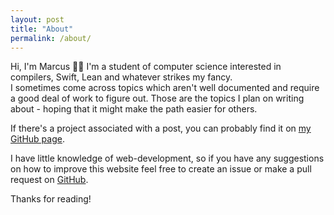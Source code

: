 ```yaml
---
layout: post
title: "About"
permalink: /about/
---
```


Hi, I'm Marcus 👋🏻 I'm a student of computer science interested in compilers, Swift, Lean and whatever strikes my fancy.  
I sometimes come across topics which aren't well documented and require a good deal of work to figure out. Those are the topics I plan on writing about - hoping that it might make the path easier for others.

If there's a project associated with a post, you can probably find it on [my GitHub page](https://github.com/marcusrossel).

I have little knowledge of web-development, so if you have any suggestions on how to improve this website feel free to create an issue or make a pull request on [GitHub](https://github.com/marcusrossel/marcusrossel.github.io).

Thanks for reading!
